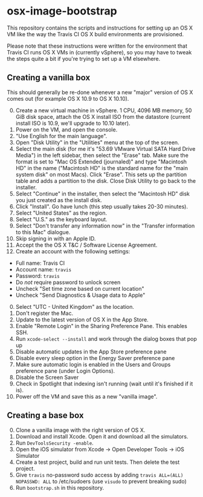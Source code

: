 # osx-image-bootstrap

This repository contains the scripts and instructions for setting up an OS X VM
like the way the Travis CI OS X build environments are provisioned.

Please note that these instructions were written for the environment that Travis
CI runs OS X VMs in (currently vSphere), so you may have to tweak the steps
quite a bit if you're trying to set up a VM elsewhere.

## Creating a vanilla box

This should generally be re-done whenever a new "major" version of OS X comes
out (for example OS X 10.9 to OS X 10.10).

0. Create a new virtual machine in vSphere. 1 CPU, 4096 MB memory, 50 GiB disk
   space, attach the OS X install ISO from the datastore (current install ISO is
   10.9, we'll upgrade to 10.10 later).
0. Power on the VM, and open the console.
0. "Use English for the main language".
0. Open "Disk Utility" in the "Utilities" menu at the top of the screen.
0. Select the main disk (for me it's "53.69 VMware Virtual SATA Hard Drive
   Media") in the left sidebar, then select the "Erase" tab. Make sure the
   format is set to "Mac OS Extended (journaled)" and type "Macintosh HD" in the
   name ("Macintosh HD" is the standard name for the "main system disk" on most
   Macs). Click "Erase". This sets up the partition table and adds a partition
   to the disk. Close Disk Utility to go back to the installer.
0. Select "Continue" in the installer, then select the "Macintosh HD" disk you
   just created as the install disk.
0. Click "Install". Go have lunch (this step usually takes 20-30 minutes).
0. Select "United States" as the region.
0. Select "U.S." as the keyboard layout.
0. Select "Don't transfer any information now" in the "Transfer information to
   this Mac" dialogue.
0. Skip signing in with an Apple ID.
0. Accept the the OS X T&C / Software License Agreement.
0. Create an account with the following settings:
  - Full name: Travis CI
  - Account name: `travis`
  - Password: `travis`
  - Do _not_ require password to unlock screen
  - Uncheck "Set time zone based on current location"
  - Uncheck "Send Diagnostics & Usage data to Apple"
0. Select "UTC - United Kingdom" as the location.
0. Don't register the Mac.
0. Update to the latest version of OS X in the App Store.
0. Enable "Remote Login" in the Sharing Preference Pane. This enables SSH.
0. Run `xcode-select --install` and work through the dialog boxes that pop up
0. Disable automatic updates in the App Store preference pane
0. Disable every sleep option in the Energy Saver preference pane
0. Make sure automatic login is enabled in the Users and Groups preference pane
   (under Login Options).
0. Disable the Screen Saver
0. Check in Spotlight that indexing isn't running (wait until it's finished if
   it is).
0. Power off the VM and save this as a new "vanilla image".

## Creating a base box

0. Clone a vanilla image with the right version of OS X.
0. Download and install Xcode. Open it and download all the simulators.
0. Run `DevToolsSecurity -enable`.
0. Open the iOS simulator from Xcode → Open Developer Tools → iOS Simulator
0. Create a test project, build and run unit tests. Then delete the test project.
0. Give `travis` no-password sudo access by adding `travis ALL=(ALL) NOPASSWD: ALL`
   to /etc/sudoers (use `visudo` to prevent breaking sudo)
0. Run `bootstrap.sh` in this repository.
